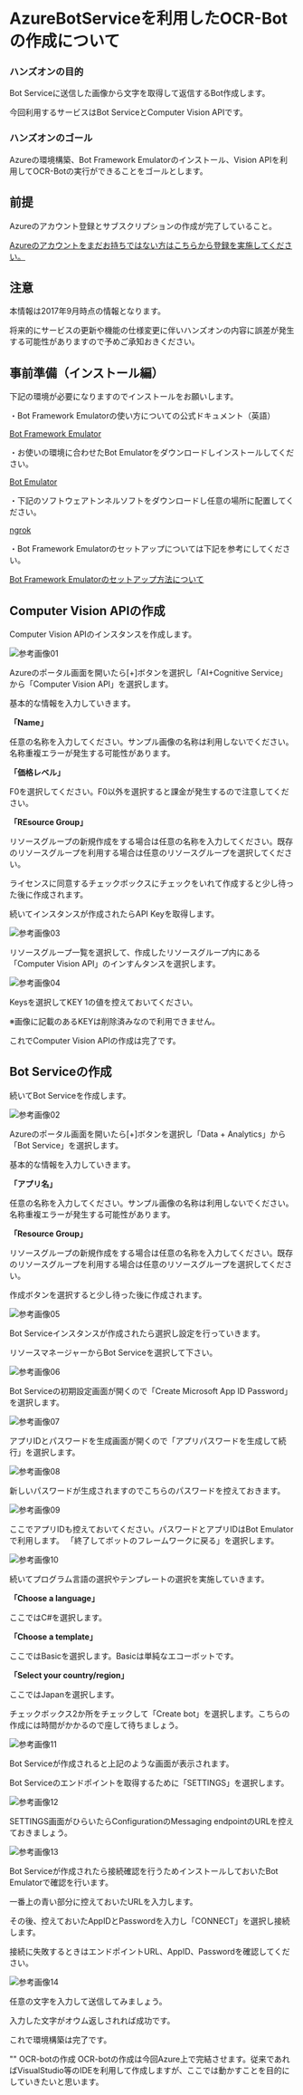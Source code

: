 # AzureBotServiceを利用したOCR-Botの作成について
### ハンズオンの目的
Bot Serviceに送信した画像から文字を取得して返信するBot作成します。

今回利用するサービスはBot ServiceとComputer Vision APIです。

### ハンズオンのゴール
Azureの環境構築、Bot Framework Emulatorのインストール、Vision APIを利用してOCR-Botの実行ができることをゴールとします。

## 前提
Azureのアカウント登録とサブスクリプションの作成が完了していること。

[Azureのアカウントをまだお持ちではない方はこちらから登録を実施してください。](https://github.com/Azure-Moku2-Study/Azure-moku2-textbook)

## 注意
本情報は2017年9月時点の情報となります。

将来的にサービスの更新や機能の仕様変更に伴いハンズオンの内容に誤差が発生する可能性がありますので予めご承知おきください。

## 事前準備（インストール編）

下記の環境が必要になりますのでインストールをお願いします。

・Bot Framework Emulatorの使い方についての公式ドキュメント（英語）

[Bot Framework Emulator](https://docs.microsoft.com/en-us/bot-framework/debug-bots-emulator)

・お使いの環境に合わせたBot Emulatorをダウンロードしインストールしてください。

[Bot Emulator](https://github.com/Microsoft/BotFramework-Emulator/releases/tag/v3.5.31)

・下記のソフトウェアトンネルソフトをダウンロードし任意の場所に配置してください。

[ngrok](https://ngrok.com/)

・Bot Framework Emulatorのセットアップについては下記を参考にしてください。

[Bot Framework Emulatorのセットアップ方法について](http://qiita.com/kingkinoko/items/eb83f8ca00c516eac29e)

## Computer Vision APIの作成
Computer Vision APIのインスタンスを作成します。

![参考画像01](https://github.com/Azure-Moku2-Study/Azure-moku2-textbook/blob/master/OCR-Bot/image/001.png)

Azureのポータル画面を開いたら[+]ボタンを選択し「AI+Cognitive Service」から「Computer Vision API」を選択します。

基本的な情報を入力していきます。

**「Name」**

任意の名称を入力してください。サンプル画像の名称は利用しないでください。名称重複エラーが発生する可能性があります。

**「価格レベル」**

F0を選択してください。F0以外を選択すると課金が発生するので注意してください。

**「REsource Group」**

リソースグループの新規作成をする場合は任意の名称を入力してください。既存のリソースグループを利用する場合は任意のリソースグループを選択してください。

ライセンスに同意するチェックボックスにチェックをいれて作成すると少し待った後に作成されます。

続いてインスタンスが作成されたらAPI Keyを取得します。

![参考画像03](https://github.com/Azure-Moku2-Study/Azure-moku2-textbook/blob/master/OCR-Bot/image/003.png)

リソースグループ一覧を選択して、作成したリソースグループ内にある「Computer Vision API」のインすんタンスを選択します。

![参考画像04](https://github.com/Azure-Moku2-Study/Azure-moku2-textbook/blob/master/OCR-Bot/image/004.png)

Keysを選択してKEY 1の値を控えておいてください。

※画像に記載のあるKEYは削除済みなので利用できません。

これでComputer Vision APIの作成は完了です。


## Bot Serviceの作成

続いてBot Serviceを作成します。

![参考画像02](https://github.com/Azure-Moku2-Study/Azure-moku2-textbook/blob/master/OCR-Bot/image/002.png)

Azureのポータル画面を開いたら[+]ボタンを選択し「Data + Analytics」から「Bot Service」を選択します。

基本的な情報を入力していきます。

**「アプリ名」**

任意の名称を入力してください。サンプル画像の名称は利用しないでください。名称重複エラーが発生する可能性があります。

**「Resource Group」**

リソースグループの新規作成をする場合は任意の名称を入力してください。既存のリソースグループを利用する場合は任意のリソースグループを選択してください。

作成ボタンを選択すると少し待った後に作成されます。


![参考画像05](https://github.com/Azure-Moku2-Study/Azure-moku2-textbook/blob/master/OCR-Bot/image/005.png)

Bot Serviceインスタンスが作成されたら選択し設定を行っていきます。

リソースマネージャーからBot Serviceを選択して下さい。

![参考画像06](https://github.com/Azure-Moku2-Study/Azure-moku2-textbook/blob/master/OCR-Bot/image/006.png)

Bot Serviceの初期設定画面が開くので「Create Microsoft App ID Password」を選択します。

![参考画像07](https://github.com/Azure-Moku2-Study/Azure-moku2-textbook/blob/master/OCR-Bot/image/007.png)

アプリIDとパスワードを生成画面が開くので「アプリパスワードを生成して続行」を選択します。

![参考画像08](https://github.com/Azure-Moku2-Study/Azure-moku2-textbook/blob/master/OCR-Bot/image/008.png)

新しいパスワードが生成されますのでこちらのパスワードを控えておきます。

![参考画像09](https://github.com/Azure-Moku2-Study/Azure-moku2-textbook/blob/master/OCR-Bot/image/009.png)

ここでアプリIDも控えておいてください。パスワードとアプリIDはBot Emulatorで利用します。
「終了してボットのフレームワークに戻る」を選択します。

![参考画像10](https://github.com/Azure-Moku2-Study/Azure-moku2-textbook/blob/master/OCR-Bot/image/010.png)

続いてプログラム言語の選択やテンプレートの選択を実施していきます。

**「Choose a language」**

ここではC#を選択します。

**「Choose a template」**

ここではBasicを選択します。Basicは単純なエコーボットです。

**「Select your country/region」**

ここではJapanを選択します。

チェックボックス2か所をチェックして「Create bot」を選択します。こちらの作成には時間がかかるので座して待ちましょう。


![参考画像11](https://github.com/Azure-Moku2-Study/Azure-moku2-textbook/blob/master/OCR-Bot/image/011.png)

Bot Serviceが作成されると上記のような画面が表示されます。

Bot Serviceのエンドポイントを取得するために「SETTINGS」を選択します。

![参考画像12](https://github.com/Azure-Moku2-Study/Azure-moku2-textbook/blob/master/OCR-Bot/image/012.png)

SETTINGS画面がひらいたらConfigurationのMessaging endpointのURLを控えておきましょう。

![参考画像13](https://github.com/Azure-Moku2-Study/Azure-moku2-textbook/blob/master/OCR-Bot/image/013.png)

Bot Serviceが作成されたら接続確認を行うためインストールしておいたBot Emulatorで確認を行います。

一番上の青い部分に控えておいたURLを入力します。

その後、控えておいたAppIDとPasswordを入力し「CONNECT」を選択し接続します。

接続に失敗するときはエンドポイントURL、AppID、Passwordを確認してください。


![参考画像14](https://github.com/Azure-Moku2-Study/Azure-moku2-textbook/blob/master/OCR-Bot/image/014.png)

任意の文字を入力して送信してみましょう。

入力した文字がオウム返しされれば成功です。

これで環境構築は完了です。

"" OCR-botの作成
OCR-botの作成は今回Azure上で完結させます。従来であればVisualStudio等のIDEを利用して作成しますが、ここでは動かすことを目的にしていきたいと思います。



